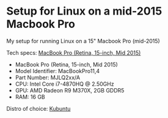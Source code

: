 # Setup for Linux on a mid-2015 Macbook Pro

My setup for running Linux on a 15" Macbook Pro (mid-2015)

Tech specs: [MacBook Pro (Retina, 15-inch, Mid 2015)](https://support.apple.com/kb/SP719)
* MacBook Pro (Retina, 15-inch, Mid 2015)
* Model Identifier: MacBookPro11,4
* Part Number: MJLQ2xx/A
* CPU: Intel Core i7-4870HQ @ 2.50GHz
* GPU: AMD Radeon R9 M370X, 2GB GDDR5
* RAM: 16 GB

Distro of choice: [Kubuntu](https://kubuntu.org/)


